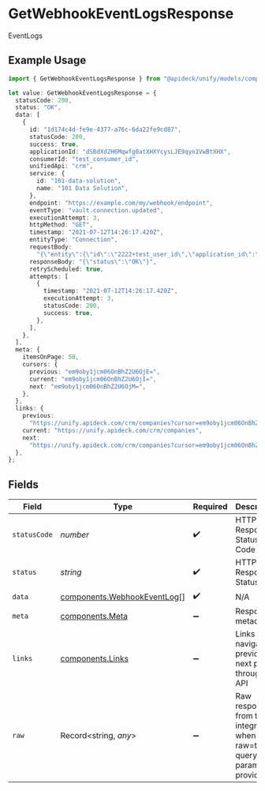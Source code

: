 # GetWebhookEventLogsResponse

EventLogs

## Example Usage

```typescript
import { GetWebhookEventLogsResponse } from "@apideck/unify/models/components";

let value: GetWebhookEventLogsResponse = {
  statusCode: 200,
  status: "OK",
  data: [
    {
      id: "1d174c4d-fe9e-4377-a76c-6da22fe9cd87",
      statusCode: 200,
      success: true,
      applicationId: "dSBdXd2H6Mqwfg0atXHXYcysLJE9qyn1VwBtXHX",
      consumerId: "test_consumer_id",
      unifiedApi: "crm",
      service: {
        id: "101-data-solution",
        name: "101 Data Solution",
      },
      endpoint: "https://example.com/my/webhook/endpoint",
      eventType: "vault.connection.updated",
      executionAttempt: 3,
      httpMethod: "GET",
      timestamp: "2021-07-12T14:26:17.420Z",
      entityType: "Connection",
      requestBody:
        "{\"entity\":{\"id\":\"2222+test_user_id\",\"application_id\":\"2222\",\"consumer_id\":\"test_user_id\",\"name\":\"ActiveCampaign\",\"icon\":\"https://res.cloudinary.com/apideck/image/upload/v1529455970/catalog/activecampaign/icon128x128.png\",\"logo\":\"https://www.activecampaign.com/site/assets/social-2x.png\",\"unified_api\":\"crm\",\"service_id\":\"activecampaign\",\"auth_type\":\"apiKey\",\"enabled\":true,\"tag_line\":\"Integrated email marketing, marketing automation, and small business CRM. Save time while growing your business with sales automation.\",\"website\":\"https://www.activecampaign.com/\",\"settings\":{\"instance_url\":\"https://eu28.salesforce.com\",\"base_url\":\"https://updated.api-us1.com\"},\"metadata\":{\"plan\":\"enterprise\",\"account\":{\"name\":\"My Company\"}},\"state\":\"callable\",\"created_at\":\"2021-09-10T10:39:49.628Z\",\"updated_at\":\"2021-09-10T10:39:52.715Z\"},\"entityType\":\"Connection\"}",
      responseBody: "{\"status\":\"OK\"}",
      retryScheduled: true,
      attempts: [
        {
          timestamp: "2021-07-12T14:26:17.420Z",
          executionAttempt: 3,
          statusCode: 200,
          success: true,
        },
      ],
    },
  ],
  meta: {
    itemsOnPage: 50,
    cursors: {
      previous: "em9oby1jcm06OnBhZ2U6OjE=",
      current: "em9oby1jcm06OnBhZ2U6OjI=",
      next: "em9oby1jcm06OnBhZ2U6OjM=",
    },
  },
  links: {
    previous:
      "https://unify.apideck.com/crm/companies?cursor=em9oby1jcm06OnBhZ2U6OjE%3D",
    current: "https://unify.apideck.com/crm/companies",
    next:
      "https://unify.apideck.com/crm/companies?cursor=em9oby1jcm06OnBhZ2U6OjM",
  },
};
```

## Fields

| Field                                                                      | Type                                                                       | Required                                                                   | Description                                                                | Example                                                                    |
| -------------------------------------------------------------------------- | -------------------------------------------------------------------------- | -------------------------------------------------------------------------- | -------------------------------------------------------------------------- | -------------------------------------------------------------------------- |
| `statusCode`                                                               | *number*                                                                   | :heavy_check_mark:                                                         | HTTP Response Status Code                                                  | 200                                                                        |
| `status`                                                                   | *string*                                                                   | :heavy_check_mark:                                                         | HTTP Response Status                                                       | OK                                                                         |
| `data`                                                                     | [components.WebhookEventLog](../../models/components/webhookeventlog.md)[] | :heavy_check_mark:                                                         | N/A                                                                        |                                                                            |
| `meta`                                                                     | [components.Meta](../../models/components/meta.md)                         | :heavy_minus_sign:                                                         | Response metadata                                                          |                                                                            |
| `links`                                                                    | [components.Links](../../models/components/links.md)                       | :heavy_minus_sign:                                                         | Links to navigate to previous or next pages through the API                |                                                                            |
| `raw`                                                                      | Record<string, *any*>                                                      | :heavy_minus_sign:                                                         | Raw response from the integration when raw=true query param is provided    |                                                                            |